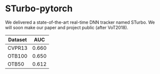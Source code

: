 # STurbo-pytorch

We delivered a state-of-the-art real-time DNN tracker named STurbo. We will soon make our paper and project public (after VoT2018).

| Dataset       | AUC           | 
| ------------- |:-------------:| 
| CVPR13        | 0.660         |
| OTB100        | 0.650         |  
| OTB50         | 0.612         |  
